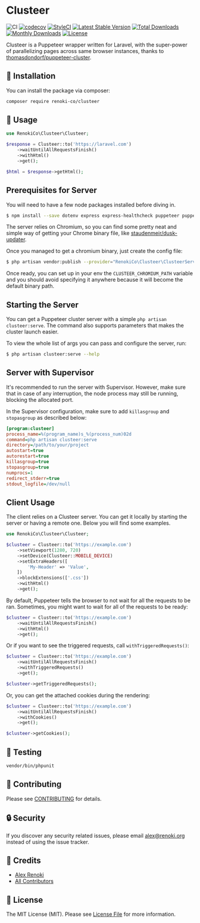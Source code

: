 Clusteer
========

![CI](https://github.com/renoki-co/clusteer/workflows/CI/badge.svg?branch=master)
[![codecov](https://codecov.io/gh/renoki-co/clusteer/branch/master/graph/badge.svg)](https://codecov.io/gh/renoki-co/clusteer/branch/master)
[![StyleCI](https://github.styleci.io/repos/276691681/shield?branch=master)](https://github.styleci.io/repos/276691681)
[![Latest Stable Version](https://poser.pugx.org/renoki-co/clusteer/v/stable)](https://packagist.org/packages/renoki-co/clusteer)
[![Total Downloads](https://poser.pugx.org/renoki-co/clusteer/downloads)](https://packagist.org/packages/renoki-co/clusteer)
[![Monthly Downloads](https://poser.pugx.org/renoki-co/clusteer/d/monthly)](https://packagist.org/packages/renoki-co/clusteer)
[![License](https://poser.pugx.org/renoki-co/clusteer/license)](https://packagist.org/packages/renoki-co/clusteer)

Clusteer is a Puppeteer wrapper written for Laravel, with the super-power of parallelizing pages across same browser instances, thanks to [thomasdondorf/puppeteer-cluster](https://github.com/thomasdondorf/puppeteer-cluster).

## 🚀 Installation

You can install the package via composer:

```bash
composer require renoki-co/clusteer
```

## 🙌 Usage

```php
use RenokiCo\Clusteer\Clusteer;

$response = Clusteer::to('https://laravel.com')
    ->waitUntilAllRequestsFinish()
    ->withHtml()
    ->get();

$html = $response->getHtml();
```

## Prerequisites for Server

You will need to have a few node packages installed before diving in.

```bash
$ npm install --save dotenv express express-healthcheck puppeteer puppeteer-cluster random-user-agent
```

The server relies on Chromium, so you can find some pretty neat and simple way of getting your Chrome binary file, like [staudenmeir/dusk-updater](https://github.com/staudenmeir/dusk-updater).

Once you managed to get a chromium binary, just create the config file:

```bash
$ php artisan vendor:publish --provider="RenokiCo\Clusteer\ClusteerServiceProvider"
```

Once ready, you can set up in your env the `CLUSTEER_CHROMIUM_PATH` variable and you should avoid specifying it anywhere because it will become the default binary path.

## Starting the Server

You can get a Puppeteer cluster server with a simple `php artisan clusteer:serve`. The command also supports parameters that makes the cluster launch easier.

To view the whole list of args you can pass and configure the server, run:

```bash
$ php artisan clusteer:serve --help
```

## Server with Supervisor

It's recommended to run the server with Supervisor. However, make sure that in case of any interruption, the node process may still be running, blocking the allocated port.

In the Supervisor configuration, make sure to add `killasgroup` and `stopasgroup` as described below:

```ini
[program:clusteer]
process_name=%(program_name)s_%(process_num)02d
command=php artisan clusteer:serve
directory=/path/to/your/project
autostart=true
autorestart=true
killasgroup=true
stopasgroup=true
numprocs=1
redirect_stderr=true
stdout_logfile=/dev/null
```

## Client Usage

The client relies on a Clusteer server. You can get it locally by starting the server or having a remote one. Below you will find some examples.

```php
use RenokiCo\Clusteer\Clusteer;

$clusteer = Clusteer::to('https://example.com')
    ->setViewport(1280, 720)
    ->setDevice(Clusteer::MOBILE_DEVICE)
    ->setExtraHeaders([
        'My-Header' => 'Value',
    ])
    ->blockExtensions(['.css'])
    ->withHtml()
    ->get();
```

By default, Puppeteer tells the browser to not wait for all the requests to be ran. Sometimes, you might want to wait for all of the requests to be ready:

```php
$clusteer = Clusteer::to('https://example.com')
    ->waitUntilAllRequestsFinish()
    ->withHtml()
    ->get();
```

Or if you want to see the triggered requests, call `withTriggeredRequests()`:

```php
$clusteer = Clusteer::to('https://example.com')
    ->waitUntilAllRequestsFinish()
    ->withTriggeredRequests()
    ->get();

$clusteer->getTriggeredRequests();
```

Or, you can get the attached cookies during the rendering:

```php
$clusteer = Clusteer::to('https://example.com')
    ->waitUntilAllRequestsFinish()
    ->withCookies()
    ->get();

$clusteer->getCookies();
```

## 🐛 Testing

``` bash
vendor/bin/phpunit
```

## 🤝 Contributing

Please see [CONTRIBUTING](CONTRIBUTING.md) for details.

## 🔒  Security

If you discover any security related issues, please email alex@renoki.org instead of using the issue tracker.

## 🎉 Credits

- [Alex Renoki](https://github.com/rennokki)
- [All Contributors](../../contributors)

## 📄 License

The MIT License (MIT). Please see [License File](LICENSE) for more information.
